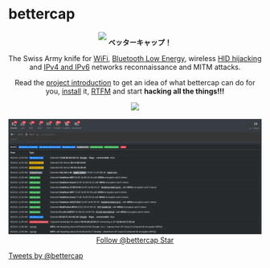 # bettercap

<center>

<img src="/logo.png" width="250px" style="margin-bottom:10px"/>
<b>ベッターキャップ！</b>

The Swiss Army knife for [WiFi](/modules/wifi/), [Bluetooth Low Energy](/modules/ble/), wireless [HID hijacking](/modules/hid/) and [IPv4 and IPv6](/modules/ethernet) networks reconnaissance and MITM attacks.

Read the [project introduction](/intro/) to get an idea of what bettercap can do for you, [install](/installation/) it, [RTFM](/usage/) and start **hacking all the things!!!**

<p align="center">
  <a href="https://discord.gg/btZpkp45gQ" target="_blank" title="Join our community!">
    <img src="https://dcbadge.limes.pink/api/server/https://discord.gg/btZpkp45gQ"/>
  </a>
</p>

<img src="https://raw.githubusercontent.com/bettercap/media/master/ui-events.png"/>

<a href="https://twitter.com/bettercap?ref_src=twsrc%5Etfw" class="nav-link twitter-follow-button" data-show-count="true">
Follow @bettercap
</a>
<a class="github-button" href="https://github.com/bettercap/bettercap" data-show-count="true" aria-label="Star bettercap/bettercap on GitHub">Star</a>

<div id="support">
    <div class="col"><i class="fab fa-linux"></i></div>
    <div class="col"><i class="fab fa-apple"></i></div>
    <div class="col"><i class="fab fa-windows"></i></div>
    <div class="col"><i class="fab fa-android"></i></div>
    <div class="col"><i class="fab fa-docker"></i></div>
</div>
</p>

</center>

<a class="twitter-timeline" data-dnt="true" data-theme="light" data-link-color="#599a3e" href="https://twitter.com/bettercap">Tweets by @bettercap</a>
